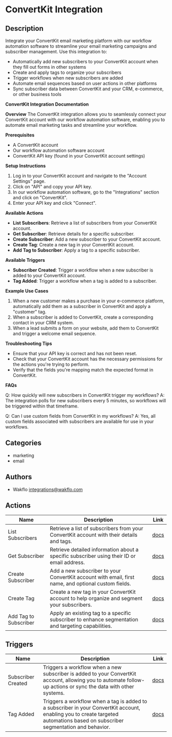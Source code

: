 # ConvertKit Integration

## Description

Integrate your ConvertKit email marketing platform with our workflow automation software to streamline your email marketing campaigns and subscriber management. Use this integration to:

* Automatically add new subscribers to your ConvertKit account when they fill out forms in other systems
* Create and apply tags to organize your subscribers
* Trigger workflows when new subscribers are added
* Automate email sequences based on user actions in other platforms
* Sync subscriber data between ConvertKit and your CRM, e-commerce, or other business tools

**ConvertKit Integration Documentation**

**Overview**
The ConvertKit integration allows you to seamlessly connect your ConvertKit account with our workflow automation software, enabling you to automate email marketing tasks and streamline your workflow.

**Prerequisites**

* A ConvertKit account
* Our workflow automation software account
* ConvertKit API key (found in your ConvertKit account settings)

**Setup Instructions**

1. Log in to your ConvertKit account and navigate to the "Account Settings" page.
2. Click on "API" and copy your API key.
3. In our workflow automation software, go to the "Integrations" section and click on "ConvertKit".
4. Enter your API key and click "Connect".

**Available Actions**

* **List Subscribers**: Retrieve a list of subscribers from your ConvertKit account.
* **Get Subscriber**: Retrieve details for a specific subscriber.
* **Create Subscriber**: Add a new subscriber to your ConvertKit account.
* **Create Tag**: Create a new tag in your ConvertKit account.
* **Add Tag to Subscriber**: Apply a tag to a specific subscriber.

**Available Triggers**

* **Subscriber Created**: Trigger a workflow when a new subscriber is added to your ConvertKit account.
* **Tag Added**: Trigger a workflow when a tag is added to a subscriber.

**Example Use Cases**

1. When a new customer makes a purchase in your e-commerce platform, automatically add them as a subscriber in ConvertKit and apply a "customer" tag.
2. When a subscriber is added to ConvertKit, create a corresponding contact in your CRM system.
3. When a lead submits a form on your website, add them to ConvertKit and trigger a welcome email sequence.

**Troubleshooting Tips**

* Ensure that your API key is correct and has not been reset.
* Check that your ConvertKit account has the necessary permissions for the actions you're trying to perform.
* Verify that the fields you're mapping match the expected format in ConvertKit.

**FAQs**

Q: How quickly will new subscribers in ConvertKit trigger my workflows?
A: The integration polls for new subscribers every 5 minutes, so workflows will be triggered within that timeframe.

Q: Can I use custom fields from ConvertKit in my workflows?
A: Yes, all custom fields associated with subscribers are available for use in your workflows.

## Categories

- marketing
- email

## Authors

- Wakflo <integrations@wakflo.com>

## Actions

| Name                  | Description                                                                                                    | Link                                     |
|-----------------------|----------------------------------------------------------------------------------------------------------------|------------------------------------------|
| List Subscribers      | Retrieve a list of subscribers from your ConvertKit account with their details and tags.                        | [docs](actions/list_subscribers.md)      |
| Get Subscriber        | Retrieve detailed information about a specific subscriber using their ID or email address.                      | [docs](actions/get_subscriber.md)        |
| Create Subscriber     | Add a new subscriber to your ConvertKit account with email, first name, and optional custom fields.             | [docs](actions/create_subscriber.md)     |
| Create Tag            | Create a new tag in your ConvertKit account to help organize and segment your subscribers.                      | [docs](actions/create_tag.md)            |
| Add Tag to Subscriber | Apply an existing tag to a specific subscriber to enhance segmentation and targeting capabilities.              | [docs](actions/add_tag_to_subscriber.md) |

## Triggers

| Name               | Description                                                                                                                                                                       | Link                                |
|--------------------|-----------------------------------------------------------------------------------------------------------------------------------------------------------------------------------|-------------------------------------|
| Subscriber Created | Triggers a workflow when a new subscriber is added to your ConvertKit account, allowing you to automate follow-up actions or sync the data with other systems.                     | [docs](triggers/subscriber_created.md) |
| Tag Added          | Triggers a workflow when a tag is added to a subscriber in your ConvertKit account, enabling you to create targeted automations based on subscriber segmentation and behavior.     | [docs](triggers/tag_added.md)          |